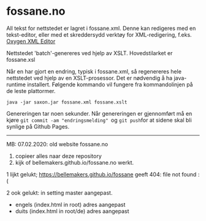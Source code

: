 # fossane.no

All tekst for nettstedet er lagret i fossane.xml. Denne kan redigeres med en tekst-editor, eller med et skreddersydd verktøy for XML-redigering, f.eks. [Oxygen XML Editor](https://www.oxygenxml.com)

Nettstedet 'batch'-genereres ved hjelp av XSLT. Hovedstilarket er fossane.xsl

Når en har gjort en endring, typisk i fossane.xml, så regenereres hele nettstedet ved hjelp av en XSLT-prosessor. Det er nødvendig å ha java-runtime installert. Følgende kommando vil fungere fra kommandolinjen på de leste plattormer.

    java -jar saxon.jar fossane.xml fossane.xslt

Genereringen tar noen sekunder. Når genereringen er gjennomført må en kjøre `git commit -am "endringsmelding" `og `git push`for at sidene skal bli synlige på Github Pages.

----------------------------------------------------------

MB: 07.02.2020:
old website fossane.no
<ol>
<li>copieer alles naar deze repository
<li>kijk of bellemakers.github.io/fossane.no werkt.
</ol>

1 lijkt gelukt; https://bellemakers.github.io/fossane geeft 404: file not found :(

2 ook gelukt: in setting master aangepast.

<ul>
<li>engels (index.html in root) adres aangepast
<li>duits (index.html in root/de) adres aangepast
</ul>

